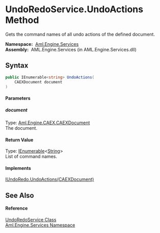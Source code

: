 UndoRedoService.UndoActions Method
==================================
Gets the command names of all undo actions of the defined document.

  **Namespace:**  [Aml.Engine.Services][1]  
  **Assembly:**  AML.Engine.Services (in AML.Engine.Services.dll)

Syntax
------

```csharp
public IEnumerable<string> UndoActions(
	CAEXDocument document
)
```

#### Parameters

##### *document*
Type: [Aml.Engine.CAEX.CAEXDocument][2]  
The document.

#### Return Value
Type: [IEnumerable][3]&lt;[String][4]>  
 List of command names. 
#### Implements
[IUndoRedo.UndoActions(CAEXDocument)][5]  


See Also
--------

#### Reference
[UndoRedoService Class][6]  
[Aml.Engine.Services Namespace][1]  

[1]: ../README.md
[2]: ../../Aml.Engine.CAEX/CAEXDocument/README.md
[3]: https://docs.microsoft.com/dotnet/api/system.collections.generic.ienumerable-1
[4]: https://docs.microsoft.com/dotnet/api/system.string
[5]: ../../Aml.Engine.Services.Interfaces/IUndoRedo/UndoActions.md
[6]: README.md
[7]: https://www.automationml.org
[8]: ../../icons/logoShade.png